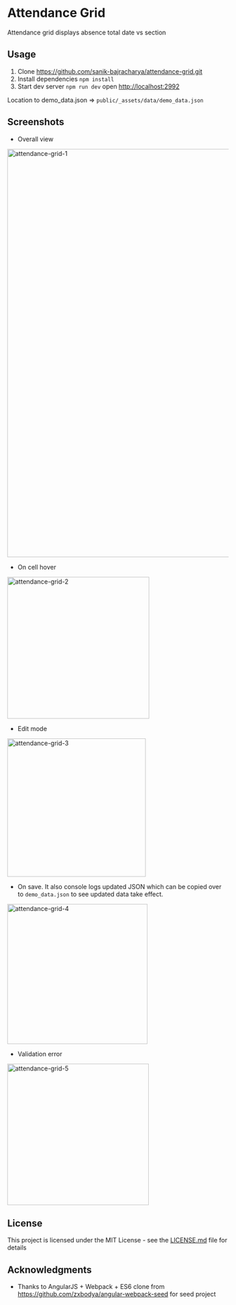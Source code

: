 # Attendance Grid

Attendance grid displays absence total date vs section

## Usage

1. Clone https://github.com/sanik-bajracharya/attendance-grid.git
2. Install dependencies `npm install`
3. Start dev server `npm run dev` open [http://localhost:2992](http://localhost:2992)


Location to demo_data.json => `public/_assets/data/demo_data.json`


## Screenshots

- Overall view
<img width="930" alt="attendance-grid-1" src="https://user-images.githubusercontent.com/2719031/40634347-14b0230c-62ba-11e8-8e6a-3d32807ebc02.png">

- On cell hover
<img width="323" alt="attendance-grid-2" src="https://user-images.githubusercontent.com/2719031/40634457-bdcaaa16-62ba-11e8-9bcd-562e064d5529.png">

- Edit mode
<img width="315" alt="attendance-grid-3" src="https://user-images.githubusercontent.com/2719031/40634523-0acae74a-62bb-11e8-8cf5-7a3265a2939f.png">

- On save. It also console logs updated JSON which can be copied over to `demo_data.json` to see updated data take effect.
<img width="319" alt="attendance-grid-4" src="https://user-images.githubusercontent.com/2719031/40634609-860f77cc-62bb-11e8-88a2-1a45b11ec421.png">

- Validation error
<img width="322" alt="attendance-grid-5" src="https://user-images.githubusercontent.com/2719031/40634648-be0c32a0-62bb-11e8-8648-a73606069c71.png">


## License

This project is licensed under the MIT License - see the [LICENSE.md](LICENSE.md) file for details

## Acknowledgments

* Thanks to AngularJS + Webpack + ES6 clone from https://github.com/zxbodya/angular-webpack-seed for seed project


